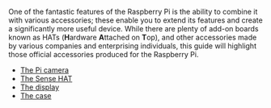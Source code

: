 One of the fantastic features of the Raspberry Pi is the ability to combine it with various accessories; these enable you to extend its features and create a significantly more useful device. While there are plenty of add-on boards known as HATs (**H**ardware **A**ttached on **T**op), and other accessories made by various companies and enterprising individuals, this guide will highlight those official accessories produced for the Raspberry Pi.

- [The Pi camera](picamera.md)
- [The Sense HAT](sensehat.md)
- [The display](display.md)
- [The case](case.md)

